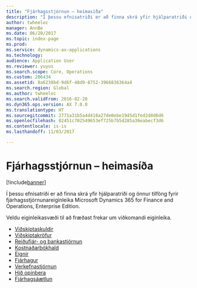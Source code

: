 ```yaml
---
title: "Fjárhagsstjórnun – heimasíða"
description: "Í þessu efnisatriði er að finna skrá yfir hjálparatriði og önnur tilföng fyrir fjárhagsstjórnunareiginleika Microsoft Dynamics 365 for Finance and Operations, Enterprise Edition."
author: twheeloc
manager: AnnBe
ms.date: 06/20/2017
ms.topic: index-page
ms.prod: 
ms.service: dynamics-ax-applications
ms.technology: 
audience: Application User
ms.reviewer: yuyus
ms.search.scope: Core, Operations
ms.custom: 206434
ms.assetid: 8a6238bd-9d6f-48d9-8752-3966836364a4
ms.search.region: Global
ms.author: twheeloc
ms.search.validFrom: 2016-02-28
ms.dyn365.ops.version: AX 7.0.0
ms.translationtype: HT
ms.sourcegitcommit: 2771a31b5a4d418a27de0ebe1945d1fed2d8d6d6
ms.openlocfilehash: 02451c702549653ef725b7b5d285a36eabecf3d6
ms.contentlocale: is-is
ms.lasthandoff: 11/03/2017

---
```


# <a name="financial-management-home-page"></a>Fjárhagsstjórnun – heimasíða

[!include[banner](includes/banner.md)]

Í þessu efnisatriði er að finna skrá yfir hjálparatriði og önnur tilföng fyrir fjárhagsstjórnunareiginleika Microsoft Dynamics 365 for Finance and Operations, Enterprise Edition. 

Veldu eiginleikasvæði til að fræðast frekar um viðkomandi eiginleika.
- [Viðskiptaskuldir](accounts-payable\accounts-payable.md) 
- [Viðskiptakröfur](accounts-receivable\accounts-receivable.md) 
- [Reiðufjár- og bankastjórnun](cash-bank-management\cash-bank-management.md)
- [Kostnaðarbókhald](cost-accounting\cost-accounting-home-page.md)
- [Eignir](fixed-assets\fixed-assets.md)
- [Fjárhagur](general-ledger\general-ledger.md) 
- [Verkefnastjórnun](project-management\overview-project-management-accounting.md)
- [Hið opinbera](public-sector\public-sector-functionality.md) 
- [Fjárhagsáætlun](budgeting\budgeting-overview.md) 



